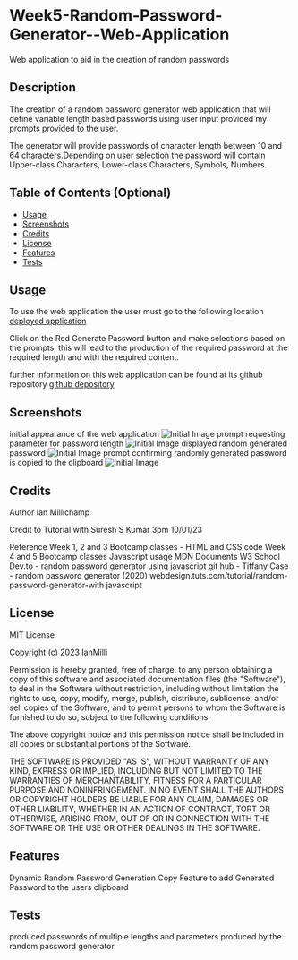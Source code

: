 # Week5-Random-Password-Generator--Web-Application
Web application to aid in the creation of random passwords

## Description 

The creation of a random password generator web application that will define variable length based passwords using user input
provided my prompts provided to the user. 

The generator will provide passwords of character length between 10 and 64 characters.Depending on user selection the password will contain Upper-class Characters, Lower-class Characters, Symbols, Numbers.  


## Table of Contents (Optional)


* [Usage](#usage)
* [Screenshots](#screenshots)
* [Credits](#credits)
* [License](#license)
* [Features](#features)
* [Tests](#tests)



## Usage 

To use the web application the user must go to the following location [deployed application](https://ianmilli.github.io/Week5-Random-Password-Generator--Web-Application/) 

Click on the Red Generate Password button and make selections based on the prompts, this will lead to the production of the required password at the required length and with the required content.

further information on this web application can be found at its github repository [github depository](https://github.com/IanMilli/Week5-Random-Password-Generator--Web-Application)

## Screenshots

initial appearance of the web application <img src="..\assets\images\readme Screenshots\initial view.PNG" alt="Initial Image" />
prompt requesting parameter for password length <img src="..assets\images\readme Screenshots\prompt asking for required number of characters.jpg" alt="Initial Image" />
displayed random generated password <img src="..\assets\images\readme Screenshots\generated password.PNG" alt="Initial Image" />
prompt confirming randomly generated password is copied to the clipboard <img src="..\assets\images\readme Screenshots\prompt confirming password has copied to the clipboard.jpg" alt="Initial Image" />
## Credits

Author Ian Millichamp

Credit to
Tutorial with Suresh S Kumar 3pm 10/01/23

Reference 
Week 1, 2 and 3  Bootcamp classes - HTML and CSS code
Week 4 and 5 Bootcamp classes Javascript usage
MDN Documents
W3 School
Dev.to - random password generator using javascript
git hub - Tiffany Case - random password generator (2020)
webdesign.tuts.com/tutorial/random-password-generator-with javascript


## License

MIT License

Copyright (c) 2023 IanMilli

Permission is hereby granted, free of charge, to any person obtaining a copy
of this software and associated documentation files (the "Software"), to deal
in the Software without restriction, including without limitation the rights
to use, copy, modify, merge, publish, distribute, sublicense, and/or sell
copies of the Software, and to permit persons to whom the Software is
furnished to do so, subject to the following conditions:

The above copyright notice and this permission notice shall be included in all
copies or substantial portions of the Software.

THE SOFTWARE IS PROVIDED "AS IS", WITHOUT WARRANTY OF ANY KIND, EXPRESS OR
IMPLIED, INCLUDING BUT NOT LIMITED TO THE WARRANTIES OF MERCHANTABILITY,
FITNESS FOR A PARTICULAR PURPOSE AND NONINFRINGEMENT. IN NO EVENT SHALL THE
AUTHORS OR COPYRIGHT HOLDERS BE LIABLE FOR ANY CLAIM, DAMAGES OR OTHER
LIABILITY, WHETHER IN AN ACTION OF CONTRACT, TORT OR OTHERWISE, ARISING FROM,
OUT OF OR IN CONNECTION WITH THE SOFTWARE OR THE USE OR OTHER DEALINGS IN THE
SOFTWARE.



## Features

Dynamic Random Password Generation
Copy Feature to add Generated Password to the users clipboard

## Tests

produced passwords of multiple lengths and parameters produced by the random password generator
